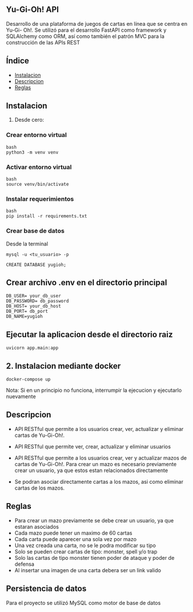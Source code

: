 ## Yu-Gi-Oh! API

Desarrollo de una plataforma de juegos de cartas en línea que se centra en Yu-Gi-
Oh!. Se utilizó para el desarrollo FastAPI como framework y SQLAlchemy como ORM, así como también el patrón MVC para la construcción de las APIs REST


## Índice

- [Instalacion](#instalacion)
- [Descripcion](#descripcion)
- [Reglas](#reglas)


## Instalacion
1. Desde cero: 
### Crear entorno virtual
```
bash
python3 -m venv venv
```
### Activar entorno virtual
```
bash
source venv/bin/activate
```
### Instalar requerimientos
```
bash
pip install -r requirements.txt
```
### Crear base de datos 
Desde la terminal
```
mysql -u <tu_usuario> -p
```
```
CREATE DATABASE yugioh;
```

## Crear archivo .env en el directorio principal
```
DB_USER= your_db_user
DB_PASSWORD= db_password
DB_HOST= your_db_host
DB_PORT= db_port
DB_NAME=yugioh
```

## Ejecutar la aplicacion desde el directorio raiz
```
uvicorn app.main:app
```
## 2. Instalacion mediante docker

```
docker-compose up
```
Nota: Si en un principio no funciona, interrumpir la ejecucion y ejecutarlo nuevamente

## Descripcion

- API RESTful que permite a los usuarios crear, ver, actualizar y eliminar cartas de Yu-Gi-Oh!.

- API RESTful que permite ver, crear, actualizar y eliminar usuarios

- API RESTful que permite a los usuarios crear, ver y actualizar mazos de cartas de Yu-Gi-Oh!. Para crear un mazo es necesario previamente crear un usuario, ya que estos estan relacionados directamente

- Se podran asociar directamente cartas a los mazos, asi como eliminar cartas de los mazos.

## Reglas

- Para crear un mazo previamente se debe crear un usuario, ya que estaran asociados
- Cada mazo puede tener un maximo de 60 cartas
- Cada carta puede aparecer una sola vez por mazo
- Una vez creada una carta, no se le podra modificar su tipo
- Solo se pueden crear cartas de tipo: monster, spell y/o trap
- Solo las cartas de tipo monster tienen poder de ataque y poder de defensa
- Al insertar una imagen de una carta debera ser un link valido

## Persistencia de datos

Para el proyecto se utilizó MySQL como motor de base de datos
